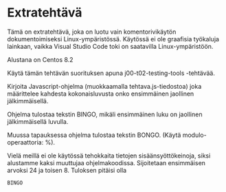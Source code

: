 # Extratehtävä

Tämä on extratehtävä, joka on luotu vain komentorivikäytön dokumentoimiseksi Linux-ympäristössä. Käytössä ei ole graafisia työkaluja lainkaan, vaikka Visual Studio Code toki on saatavilla Linux-ympäristöön.

Alustana on Centos 8.2

Käytä tämän tehtävän suorituksen apuna j00-t02-testing-tools -tehtävää.

Kirjoita Javascript-ohjelma (muokkaamalla tehtava.js-tiedostoa) joka määrittelee kahdesta kokonaisluvusta onko ensimmäinen jaollinen jälkimmäisellä. 

Ohjelma tulostaa tekstin BINGO, mikäli ensimmäinen luku on jaollinen jälkimmäisellä luvulla.

Muussa tapauksessa ohjelma tulostaa tekstin BONGO. (Käytä modulo-operaattoria: %).

Vielä meillä ei ole käytössä tehokkaita tietojen sisäänsyöttökeinoja, siksi alustamme kaksi muuttujaa ohjelmakoodissa. Sijoitetaan ensimmäisen arvoksi 24 ja toisen 8. Tuloksen pitäisi olla

```
BINGO
```

